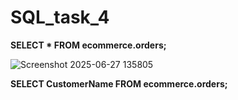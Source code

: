 # SQL_task_4
**SELECT 
    *
FROM
    ecommerce.orders;**
    
![Screenshot 2025-06-27 135805](https://github.com/user-attachments/assets/ebf72669-ff12-46c0-a008-259cb9231425)


**SELECT 
    CustomerName
FROM
    ecommerce.orders;**

    
